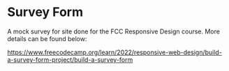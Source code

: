 # Survey Form

A mock survey for site done for the FCC Responsive Design course. More details can be found below:

https://www.freecodecamp.org/learn/2022/responsive-web-design/build-a-survey-form-project/build-a-survey-form
